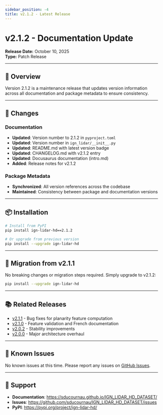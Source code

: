 ```yaml
---
sidebar_position: -4
title: v2.1.2 - Latest Release
---
```


# v2.1.2 - Documentation Update

**Release Date:** October 10, 2025  
**Type:** Patch Release

---

## 🎉 Overview

Version 2.1.2 is a maintenance release that updates version information across all documentation and package metadata to ensure consistency.

---

## 📝 Changes

### Documentation

- **Updated**: Version number to 2.1.2 in `pyproject.toml`
- **Updated**: Version number in `ign_lidar/__init__.py`
- **Updated**: README.md with latest version badge
- **Updated**: CHANGELOG.md with v2.1.2 entry
- **Updated**: Docusaurus documentation (intro.md)
- **Added**: Release notes for v2.1.2

### Package Metadata

- **Synchronized**: All version references across the codebase
- **Maintained**: Consistency between package and documentation versions

---

## 📦 Installation

```bash
# Install from PyPI
pip install ign-lidar-hd==2.1.2

# Or upgrade from previous version
pip install --upgrade ign-lidar-hd
```

---

## 🔄 Migration from v2.1.1

No breaking changes or migration steps required. Simply upgrade to v2.1.2:

```bash
pip install --upgrade ign-lidar-hd
```

---

## 📚 Related Releases

- [v2.1.1](./v2.1.1.md) - Bug fixes for planarity feature computation
- [v2.1.0](./v2.1.0.md) - Feature validation and French documentation
- [v2.0.2](./v2.0.2.md) - Stability improvements
- [v2.0.0](./v2.0.0.md) - Major architecture overhaul

---

## 🐛 Known Issues

No known issues at this time. Please report any issues on [GitHub Issues](https://github.com/sducournau/IGN_LIDAR_HD_DATASET/issues).

---

## 💬 Support

- **Documentation**: https://sducournau.github.io/IGN_LIDAR_HD_DATASET/
- **Issues**: https://github.com/sducournau/IGN_LIDAR_HD_DATASET/issues
- **PyPI**: https://pypi.org/project/ign-lidar-hd/
